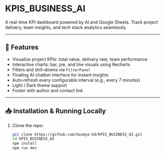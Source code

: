 # KPIS_BUSINESS_AI

A real-time KPI dashboard powered by AI and Google Sheets. Track project delivery, team insights, and tech stack analytics seamlessly.

---

## 🚀 Features

- Visualize project KPIs: total value, delivery rate, team performance
- Interactive charts: bar, pie, and line visuals using Recharts
- Filters and drill-downs via `FilterPanel`
- Floating AI chatbot interface for instant insights
- Auto‑refresh every configurable interval (e.g., every 7 minutes)
- Light / Dark theme support
- Footer with author and contact link

---

## 📥 Installation & Running Locally

1. Clone the repo:

   ```bash
   git clone https://github.com/Soumya-Xd/KPIS_BUSINESS_AI.git
   cd KPIS_BUSINESS_AI
   npm install
   npm run dev
   ```
